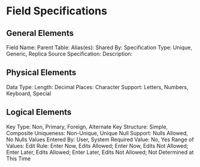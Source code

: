 # Field Specifications

## General Elements

Field Name:
Parent Table:
Alias(es):
Shared By:
Specification Type: Unique, Generic, Replica
Source Specification:
Description:

## Physical Elements

Data Type:
Length:
Decimal Places:
Character Support: Letters, Numbers, Keyboard, Special

## Logical Elements

Key Type: Non, Primary, Foreign, Alternate
Key Structure: Simple, Composite
Uniqueness: Non-Unique, Unique
Null Support: Nulls Allowed, No Nulls
Values Entered By: User, System
Required Value: No, Yes
Range of Values: 
Edit Rule: Enter Now, Edits Allowed; Enter Now, Edits Not Allowed; Enter Later, Edits Allowed; Enter Later, Edits Not Allowed; Not Determined at This Time
